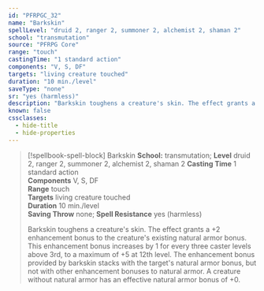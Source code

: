 ```yaml
---
id: "PFRPGC_32"
name: "Barkskin"
spellLevel: "druid 2, ranger 2, summoner 2, alchemist 2, shaman 2"
school: "transmutation"
source: "PFRPG Core"
range: "touch"
castingTime: "1 standard action"
components: "V, S, DF"
targets: "living creature touched"
duration: "10 min./level"
saveType: "none"
sr: "yes (harmless)"
description: "Barkskin toughens a creature's skin. The effect grants a +2 enhancement bonus to the creature's existing natural armor bonus. This enhancement bonus increases by 1 for every three caster levels above 3rd, to a maximum of +5 at 12th level.  The enhancement bonus provided by barkskin stacks with the target's natural armor bonus, but not with other enhancement bonuses to natural armor. A creature without natural armor has an effective natural armor bonus of +0."
known: false
cssclasses:
  - hide-title
  - hide-properties
---
```


> [!spellbook-spell-block] Barkskin
> **School:** transmutation; **Level** druid 2, ranger 2, summoner 2, alchemist 2, shaman 2
> **Casting Time** 1 standard action  
> **Components** V, S, DF  
> **Range** touch  
> **Targets** living creature touched  
> **Duration** 10 min./level  
> **Saving Throw** none; **Spell Resistance** yes (harmless)
> 
> Barkskin toughens a creature's skin. The effect grants a +2 enhancement bonus to the creature's existing natural armor bonus. This enhancement bonus increases by 1 for every three caster levels above 3rd, to a maximum of +5 at 12th level.  The enhancement bonus provided by barkskin stacks with the target's natural armor bonus, but not with other enhancement bonuses to natural armor. A creature without natural armor has an effective natural armor bonus of +0.